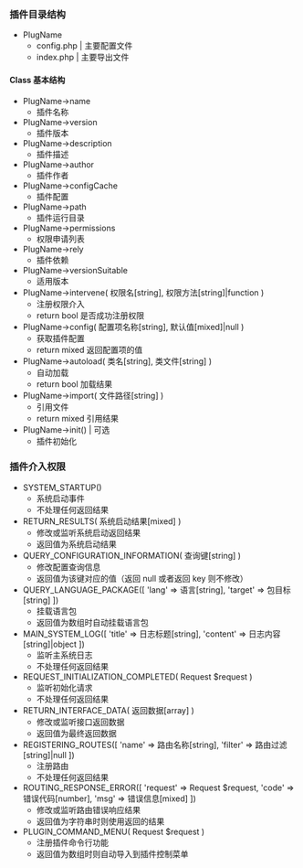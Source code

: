 ### 插件目录结构
- PlugName
  - config.php | 主要配置文件
  - index.php | 主要导出文件

#### Class 基本结构
- PlugName->name
  - 插件名称
- PlugName->version
  - 插件版本
- PlugName->description
  - 插件描述
- PlugName->author
  - 插件作者
- PlugName->configCache
  - 插件配置
- PlugName->path
  - 插件运行目录
- PlugName->permissions
  - 权限申请列表
- PlugName->rely
  - 插件依赖
- PlugName->versionSuitable
  - 适用版本
- PlugName->intervene( 权限名[string], 权限方法[string]|function )
  - 注册权限介入
  - return bool 是否成功注册权限
- PlugName->config( 配置项名称[string], 默认值[mixed]|null )
  - 获取插件配置
  - return mixed 返回配置项的值
- PlugName->autoload( 类名[string], 类文件[string] )
  - 自动加载
  - return bool 加载结果
- PlugName->import( 文件路径[string] )
  - 引用文件
  - return mixed 引用结果
- PlugName->init() | 可选
  - 插件初始化

### 插件介入权限
- SYSTEM_STARTUP()
  - 系统启动事件
  - 不处理任何返回结果
- RETURN_RESULTS( 系统启动结果[mixed] )
  - 修改或监听系统启动返回结果
  - 返回值为系统启动结果
- QUERY_CONFIGURATION_INFORMATION( 查询键[string] )
  - 修改配置查询信息
  - 返回值为该键对应的值（返回 null 或者返回 key 则不修改）
- QUERY_LANGUAGE_PACKAGE([ 'lang' => 语言[string], 'target' => 包目标[string] ])
  - 挂载语言包
  - 返回值为数组时自动挂载语言包
- MAIN_SYSTEM_LOG([ 'title' => 日志标题[string], 'content' => 日志内容[string]|object ])
  - 监听主系统日志
  - 不处理任何返回结果
- REQUEST_INITIALIZATION_COMPLETED( Request $request )
  - 监听初始化请求
  - 不处理任何返回结果
- RETURN_INTERFACE_DATA( 返回数据[array] )
  - 修改或监听接口返回数据
  - 返回值为最终返回数据
- REGISTERING_ROUTES([ 'name' => 路由名称[string], 'filter' => 路由过滤[string]|null ])
  - 注册路由
  - 不处理任何返回结果
- ROUTING_RESPONSE_ERROR([ 'request' => Request $request, 'code' => 错误代码[number], 'msg' => 错误信息[mixed] ])
  - 修改或监听路由错误响应结果
  - 返回值为字符串时则使用返回的结果
- PLUGIN_COMMAND_MENU( Request $request )
  - 注册插件命令行功能
  - 返回值为数组时则自动导入到插件控制菜单